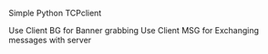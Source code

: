 Simple Python TCPclient

Use Client BG for Banner grabbing
Use Client MSG for Exchanging messages with server
